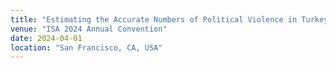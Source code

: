 ```yaml
---
title: "Estimating the Accurate Numbers of Political Violence in Turkey by Merging Conflict Event Datasets"
venue: "ISA 2024 Annual Convention"
date: 2024-04-01
location: "San Francisco, CA, USA"
---
```

